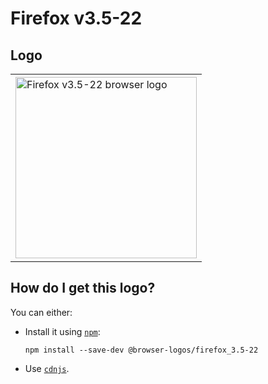 # Firefox v3.5-22

## Logo

<table>
    <tr height=300>
        <td>
            <a href="https://github.com/alrra/browser-logos/tree/df5de7bfd2bbdcd2cb60292519867c4f72937f40/src/archive/firefox_3.5-22">
                <img width=290 src="https://raw.githubusercontent.com/alrra/browser-logos/df5de7bfd2bbdcd2cb60292519867c4f72937f40/src/archive/firefox_3.5-22/firefox_3.5-22_512x512.png" alt="Firefox v3.5-22 browser logo">
            </a>
        </td>
    </tr>
</table>

## How do I get this logo?

You can either:

* Install it using [`npm`][npm]:

  `npm install --save-dev @browser-logos/firefox_3.5-22`

* Use [`cdnjs`][cdnjs].

<!-- Link labels: -->

[cdnjs]: https://cdnjs.com/libraries/browser-logos
[npm]: https://www.npmjs.com/
